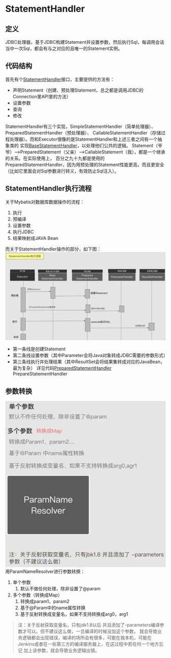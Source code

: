 # StatementHandler
## 定义
JDBC处理器，基于JDBC构建Statement并设置参数，然后执行Sql，每调用会话当中一次Sql，都会有与之对应的且唯一的Statement实例。
## 代码结构
首先有个[StatementHandler](../src/main/java/org/apache/ibatis/executor/statement/StatementHandler.java)接口，主要提供的方法有：
- 声明Statement（创建、预处理Statement，总之都是调用JDBC的Connection里API里的方法）
- 设置参数
- 查询
- 修改

StatementHandler有三个实现，SimpleStatementHandler（简单处理器）、PreparedStatementHandler（预处理器）、
CallableStatementHandler（存储过程处理器）。而和Executor很像的是StatementHandler和上述三者之间有一个抽象类的
实现[BaseStatementHandler](../src/main/java/org/apache/ibatis/executor/statement/BaseStatementHandler.java)，以处理他们公共的逻辑。
Statement（爷爷）——>PreparedStatement（父亲）——>CallableStatement（我），都是一个继承的关系。在实际使用上，
百分之九十九都是使用的PreparedStatementHandler，因为用预处理的Statement性能更高，而且更安全（比如它里面会对Sql参数进行转义，有效防止Sql注入）。

## StatementHandler执行流程
关于Mybatis对数据库数据操作的流程：
1. 执行
2. 预编译
3. 设置参数
4. 执行JDBC
5. 结果映射成JAVA Bean

而关于StatementHandler操作的部分，如下图：
![StatementHandler执行流程](../img/20210525221113.png)
- 第一条线是创建Statement
- 第二条线设置参数（其中Parameter会将Java对象转成JDBC需要的参数形式）
- 第三条线执行并处理结果（其中ResultSet会将结果集转成对应的JavaBean，最为复杂）
详见代码[PreparedStatementHandler](../src/main/java/org/apache/ibatis/executor/statement/PreparedStatementHandler.java)
PrepareStatementHandler
## 参数转换
![参数处理](../img/20210525225639.png)
用ParamNameResolver进行参数转换：
1. 单个参数
    1. 默认不做任何处理，除非设置了@param
2. 多个参数（转换成Map）
    1. 转换成param1、param2
    2. 基于@Param中的name属性转换
    3. 基于反射转换成变量名，如果不支持转换成arg0，arg1
> 注：关于反射获取变量名，只有jdk1.8以后 并且添加了-parameters编译参数才可以。但不建议这么做，一旦编译的时候没加这个参数，
> 就会导致业务逻辑都会出现错误，编译的场所会有很多，可能在我本机，可能在Jenkins或者在一些第三方的编译服务器上，在这过程中若任何一个地方忘记
> 加上该参数，就会导致业务逻辑出错。